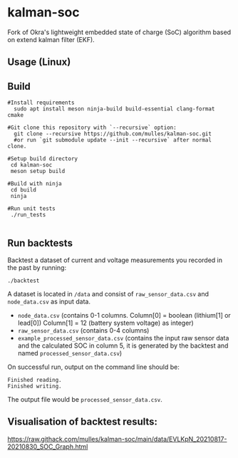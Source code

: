 # kalman-soc

Fork of Okra's lightweight embedded state of charge (SoC) algorithm based on extend kalman filter (EKF). 

## Usage (Linux) 
   
## Build 
   ```
   #Install requirements
     sudo apt install meson ninja-build build-essential clang-format cmake  
   
   #Git clone this repository with `--recursive` option:  
     git clone --recursive https://github.com/mulles/kalman-soc.git  
     #or run `git submodule update --init --recursive` after normal clone.

   #Setup build directory  
    cd kalman-soc  
    meson setup build

   #Build with ninja
    cd build  
    ninja  

   #Run unit tests
    ./run_tests   


```

## Run backtests

Backtest a dataset of current and voltage measurements you recorded in the past by running: 

   `./backtest`  
   
A dataset is located in `/data` and consist of `raw_sensor_data.csv` and `node_data.csv` as input data. 
- `node_data.csv` (contains 0-1 columns. Column[0] = boolean (lithium[1] or lead[0]) Column[1] =  12 (battery system voltage) as integer)
- `raw_sensor_data.csv` (contains 0-4 columns)
- `example_processed_sensor_data.csv` (contains the input raw sensor data and the calculated SOC in column 5, it is generated by the backtest and named   `processed_sensor_data.csv`)

On successful run, output on the command line should be: 
```
Finished reading.
Finished writing.
```
The output file would be `processed_sensor_data.csv`.

## Visualisation of backtest results:

https://raw.githack.com/mulles/kalman-soc/main/data/EVLKpN_20210817-20210830_SOC_Graph.html
